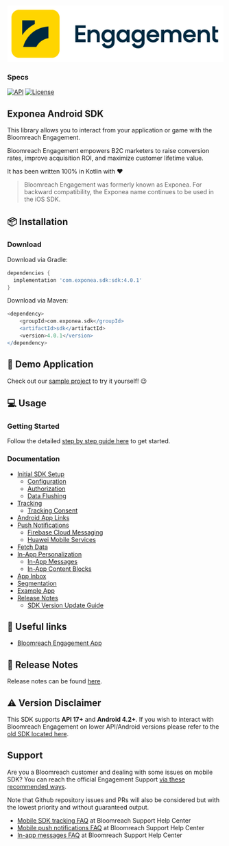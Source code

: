 <p align="center">
  <img src="./Documentation/images/logo_engagement.png?raw=true" alt="Bloomreach Engagement"/>
</p>

### Specs
[![API](https://img.shields.io/badge/API-17%2B-yellow.svg?style=flat)](https://android-arsenal.com/api?level=17)
[![License](https://img.shields.io/badge/License-MIT-yellow.svg)](https://opensource.org/licenses/MIT)

## Exponea Android SDK

This library allows you to interact from your application or game with the Bloomreach Engagement.

Bloomreach Engagement empowers B2C marketers to raise conversion rates, improve acquisition ROI, and maximize customer lifetime value.

It has been written 100% in Kotlin with ❤️

> 
> Bloomreach Engagement was formerly known as Exponea. For backward compatibility, the Exponea name continues to be used in the iOS SDK.

## 📦 Installation

### Download

Download via Gradle:

```groovy
dependencies {
  implementation 'com.exponea.sdk:sdk:4.0.1'
}
```

Download via Maven:

```groovy
<dependency>
    <groupId>com.exponea.sdk</groupId>
    <artifactId>sdk</artifactId>
    <version>4.0.1</version>
</dependency>
```

## 📱 Demo Application

Check out our [sample project](https://github.com/exponea/exponea-android-sdk/tree/master/app) to try it yourself! 😉

## 💻 Usage

### Getting Started

Follow the detailed [step by step guide here](https://documentation.bloomreach.com/engagement/docs/android-sdk-setup) to get started.

### Documentation

- [Initial SDK Setup](https://documentation.bloomreach.com/engagement/docs/android-sdk-setup)
  - [Configuration](https://documentation.bloomreach.com/engagement/docs/android-sdk-configuration)
  - [Authorization](https://documentation.bloomreach.com/engagement/docs/android-sdk-authorization)
  - [Data Flushing](https://documentation.bloomreach.com/engagement/docs/android-sdk-data-flushing)
- [Tracking](https://documentation.bloomreach.com/engagement/docs/android-sdk-tracking)
  - [Tracking Consent](https://documentation.bloomreach.com/engagement/docs/android-sdk-tracking-consent)
- [Android App Links](https://documentation.bloomreach.com/engagement/docs/android-sdk-app-links)
- [Push Notifications](https://documentation.bloomreach.com/engagement/docs/android-sdk-push-notifications)
  - [Firebase Cloud Messaging](https://documentation.bloomreach.com/engagement/docs/android-sdk-firebase)
  - [Huawei Mobile Services](https://documentation.bloomreach.com/engagement/docs/android-sdk-huawei)
- [Fetch Data](https://documentation.bloomreach.com/engagement/docs/android-sdk-fetch-data)
- [In-App Personalization](https://documentation.bloomreach.com/engagement/docs/android-sdk-in-app-personalization)
  - [In-App Messages](https://documentation.bloomreach.com/engagement/docs/android-sdk-in-app-messages)
  - [In-App Content Blocks](https://documentation.bloomreach.com/engagement/docs/android-sdk-in-app-content-blocks)
- [App Inbox](https://documentation.bloomreach.com/engagement/docs/android-sdk-app-inbox)
- [Segmentation](https://documentation.bloomreach.com/engagement/docs/android-sdk-segmentation)
- [Example App](https://documentation.bloomreach.com/engagement/docs/android-sdk-example-app)
- [Release Notes](https://documentation.bloomreach.com/engagement/docs/android-sdk-release-notes)
   - [SDK Version Update Guide](https://documentation.bloomreach.com/engagement/docs/android-sdk-version-update)

## 🔗 Useful links

* [Bloomreach Engagement App](https://app.exponea.com/login)

## 📝 Release Notes

Release notes can be found [here](https://documentation.bloomreach.com/engagement/docs/android-sdk-release-notes).

## ⚠️ Version Disclaimer

This SDK supports **API 17+** and **Android 4.2+**. If you wish to interact with Bloomreach Engagement on lower API/Android versions please refer to the [old SDK located here](https://github.com/infinario/android-sdk).

## Support

Are you a Bloomreach customer and dealing with some issues on mobile SDK? You can reach the official Engagement Support [via these recommended ways](https://documentation.bloomreach.com/engagement/docs/engagement-support#contacting-the-support).

Note that Github repository issues and PRs will also be considered but with the lowest priority and without guaranteed output.

- [Mobile SDK tracking FAQ](https://support.bloomreach.com/hc/en-us/articles/18153058904733-Mobile-SDK-tracking-FAQ) at Bloomreach Support Help Center
- [Mobile push notifications FAQ](https://support.bloomreach.com/hc/en-us/articles/18152713374877-Mobile-Push-Notifications-FAQ) at Bloomreach Support Help Center
- [In-app messages FAQ](https://support.bloomreach.com/hc/en-us/articles/18152718785437-In-App-Messages-FAQ) at Bloomreach Support Help Center
